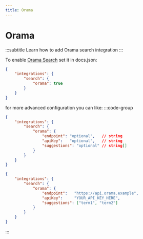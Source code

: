 ```yaml
---
title: Orama 
---
```


# Orama 
:::subtitle
Learn how to add Orama search integration
:::

To enable [Orama Search](http://orama.com) set it in docs.json:
```json Search options in docs.json
{
    "integrations": {
        "search": {
            "orama": true
        }
    }
}
```

for more advanced configuration you can like:
:::code-group
```json Schema
{
    "integrations": {
        "search": {
            "orama": {
                "endpoint": "optional",   // string
                "apiKey":   "optional",   // string
                "suggestions": "optional" // string[]
            }
        }
    }
}
```

```json Example
{
    "integrations": {
        "search": {
            "orama": {
                "endpoint":   "https://api.orama.example",
                "apiKey":     "YOUR_API_KEY_HERE",
                "suggestions": ["term1", "term2"] 
            }
        }
    }
}
```
:::

